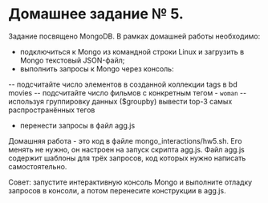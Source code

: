 # Домашнее задание № 5.

Задание посвящено MongoDB. В рамках домашней работы необходимо:

- подключиться к Mongo из командной строки Linux и загрузить в Mongo текстовый JSON-файл;
- выполнить запросы к Mongo через консоль:

-- подсчитайте число элементов в созданной коллекции tags в bd movies
-- подсчитайте число фильмов с конкретным тегом - `woman`
-- используя группировку данных ($groupby) вывести top-3 самых распространённых тегов

- перенести запросы в файл agg.js


Домашняя работа - это код в файле mongo_interactions/hw5.sh. Его менять не нужно, он настроен на запуск скрипта agg.js.
Файл agg.js содержит шаблоны для трёх запросов, код которых нужно написать самостоятельно.

Совет: запустите интерактивную консоль Mongo и выполните отладку запросов в консоли, а потом перенесите конструкции в agg.js.


